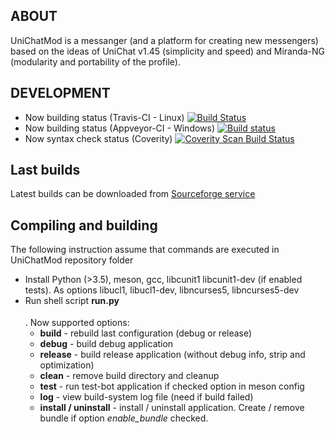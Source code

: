 ## ABOUT
UniChatMod is a messanger (and a platform for creating new messengers) based on the ideas of UniChat v1.45 (simplicity and speed) and Miranda-NG (modularity and portability of the profile).

## DEVELOPMENT
* Now building status (Travis-CI - Linux) [![Build Status](https://travis-ci.org/SkyMaverick/UniChatMod.svg?branch=master)](https://travis-ci.org/SkyMaverick/UniChatMod)
* Now building status (Appveyor-CI - Windows) [![Build status](https://ci.appveyor.com/api/projects/status/mk204nbjx0mm5iec?svg=true)](https://ci.appveyor.com/project/SkyMaverick/unichatmod)
* Now syntax check status (Coverity) [![Coverity Scan Build Status](https://scan.coverity.com/projects/17127/badge.svg)](https://scan.coverity.com/projects/skymaverick-unichatmod)

## Last builds
Latest builds can be downloaded from [Sourсeforge service](https://sourceforge.net/projects/unicm/)
## Compiling and building

The following instruction assume that commands are executed in UniChatMod repository folder

* Install Python (>3.5), meson, gcc, libcunit1 libcunit1-dev (if enabled tests). As options libucl1, libucl1-dev, libncurses5, libncurses5-dev
* Run shell script **run.py <option>**. Now supported options:
    * **build** - rebuild last configuration (debug or release)
    * **debug** - build debug application
    * **release** - build release application (without debug info, strip and optimization)
    * **clean** - remove build directory and cleanup
    * **test** - run test-bot application if checked option in meson config
    * **log** - view build-system log file (need if build failed)
    * **install / uninstall** - install / uninstall application. Create / remove bundle if option *enable_bundle* checked.
